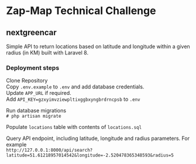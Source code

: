 # Zap-Map Technical Challenge
## nextgreencar

Simple API to return locations based on latitude and longitude within a given radius (in KM) built with Laravel 8.

### Deployment steps
Clone Repository\
Copy ```.env.example``` to ```.env``` and add database credentials.\
Update ```APP_URL``` if required.\
Add ```API_KEY=gzxyimvziewpltixggbxyngbrdrncpsb``` to ```.env```

Run database migrations\
```# php artisan migrate```

Populate ```locations``` table with contents of ```locations.sql```

Query API endpoint, including latitude, longitude and radius parameters. For example\
```http://127.0.0.1:8000/api/search?latitude=51.61218957014542&longitude=-2.520478365348593&radius=5```
